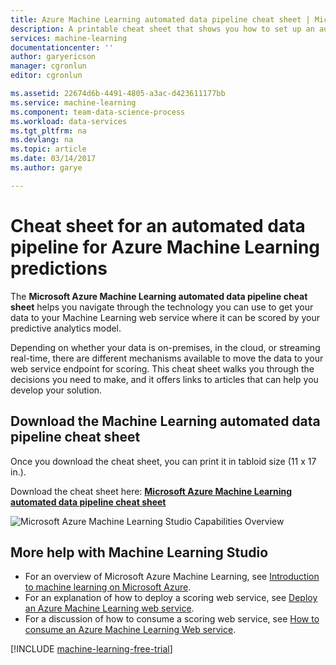 ```yaml
---
title: Azure Machine Learning automated data pipeline cheat sheet | Microsoft Docs
description: A printable cheat sheet that shows you how to set up an automated data pipeline to your Azure Machine Learning web service whether your data is on-premises, streaming, in Azure, or in a third-party cloud service.
services: machine-learning
documentationcenter: ''
author: garyericson
manager: cgronlun
editor: cgronlun

ms.assetid: 22674d6b-4491-4805-a3ac-d423611177bb
ms.service: machine-learning
ms.component: team-data-science-process
ms.workload: data-services
ms.tgt_pltfrm: na
ms.devlang: na
ms.topic: article
ms.date: 03/14/2017
ms.author: garye

---
```

# Cheat sheet for an automated data pipeline for Azure Machine Learning predictions
The **Microsoft Azure Machine Learning automated data pipeline cheat sheet** helps you navigate through the
technology you can use to get your data to your Machine Learning web service where it can be scored by your predictive analytics model.

Depending on whether your data is on-premises, in the cloud, or streaming real-time, there are different mechanisms available to move the data to your web service endpoint for scoring.
This cheat sheet walks you through the decisions you need to make, and it offers links to articles that can help you develop your solution.

## Download the Machine Learning automated data pipeline cheat sheet
Once you download the cheat sheet, you can print it in tabloid size (11 x 17 in.).

Download the cheat sheet here: **[Microsoft Azure Machine Learning automated data pipeline cheat sheet](http://download.microsoft.com/download/C/C/7/CC726F8B-2E6F-4C20-9B6F-AFBEE8253023/microsoft-machine-learning-operationalization-cheat-sheet_v1.pdf)**

![Microsoft Azure Machine Learning Studio Capabilities Overview][op-cheat-sheet]

[op-cheat-sheet]: ./media/automated-data-pipeline-cheat-sheet/machine-learning-automated-data-pipeline-cheat-sheet_v1.1.png


## More help with Machine Learning Studio
* For an overview of Microsoft Azure Machine Learning, see [Introduction to machine learning on Microsoft Azure](../studio/what-is-machine-learning.md).
* For an explanation of how to deploy a scoring web service, see [Deploy an Azure Machine Learning web service](../studio/publish-a-machine-learning-web-service.md).
* For a discussion of how to consume a scoring web service, see [How to consume an Azure Machine Learning Web service](../studio/consume-web-services.md).

[!INCLUDE [machine-learning-free-trial](../../../includes/machine-learning-free-trial.md)]

